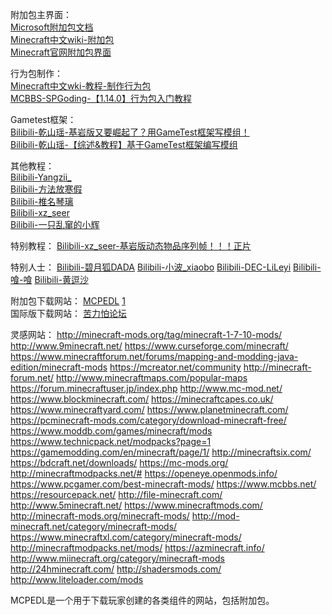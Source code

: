 附加包主界面：  
[Microsoft附加包文档](https://docs.microsoft.com/en-us/minecraft/creator/)  
[Minecraft中文wiki-附加包](https://minecraft.fandom.com/zh/wiki/%E9%99%84%E5%8A%A0%E5%8C%85)  
[Minecraft官网附加包界面](https://www.minecraft.net/zh-hans/addons)  

行为包制作：  
[Minecraft中文wki-教程-制作行为包](https://minecraft.fandom.com/zh/wiki/%E6%95%99%E7%A8%8B/%E5%88%B6%E4%BD%9C%E8%A1%8C%E4%B8%BA%E5%8C%85)  
[MCBBS-SPGoding-【1.14.0】行为包入门教程](https://www.mcbbs.net/thread-829760-1-1.html)  

Gametest框架：  
[Bilibili-乾山瑶-基岩版又要崛起了？用GameTest框架写模组！](https://www.bilibili.com/video/BV1864y1t7Rw)  
[Bilibili-乾山瑶-【综述&教程】基于GameTest框架编写模组](https://www.bilibili.com/read/cv11904231)  

其他教程：  
[Bilibili-Yangzii_](https://www.bilibili.com/video/BV1Lt411c7QC)  
[Bilibili-方法放寒假](https://www.bilibili.com/read/readlist/rl121791)  
[Bilibili-椎名琴璃](https://www.bilibili.com/video/BV1KW411p75D)  
[Bilibili-xz_seer](https://www.bilibili.com/video/BV1nw411o7sh)   
[Bilibili-一只乱窜的小辉](https://space.bilibili.com/441929890/article)  

特别教程：
[Bilibili-xz_seer-基岩版动态物品序列帧！！！正片](https://www.bilibili.com/video/BV1kX4y1V7hy)

特别人士：
[Bilibili-碧月狐DADA](https://space.bilibili.com/293767574/video)
[Bilibili-小波_xiaobo](https://space.bilibili.com/402641129)
[Bilibili-DEC-LiLeyi](https://space.bilibili.com/253673675)
[Bilibili-喰-喰](https://space.bilibili.com/16567020/video)
[Bilibili-黄逗沙](https://space.bilibili.com/487270210/video)

附加包下载网站：
[MCPEDL](https://mcpedl.com/)
[1](#1)  
国际版下载网站：
[苦力怕论坛](klpbbs.com)

灵感网站：
http://minecraft-mods.org/tag/minecraft-1-7-10-mods/
http://www.9minecraft.net/
https://www.curseforge.com/minecraft/
https://www.minecraftforum.net/forums/mapping-and-modding-java-edition/minecraft-mods
https://mcreator.net/community
http://minecraft-forum.net/
http://www.minecraftmaps.com/popular-maps
https://forum.minecraftuser.jp/index.php
http://www.mc-mod.net/
https://www.blockminecraft.com/
https://minecraftcapes.co.uk/
https://www.minecraftyard.com/
https://www.planetminecraft.com/
https://pcminecraft-mods.com/category/download-minecraft-free/
https://www.moddb.com/games/minecraft/mods
https://www.technicpack.net/modpacks?page=1
https://gamemodding.com/en/minecraft/page/1/
http://minecraftsix.com/
https://bdcraft.net/downloads/
https://mc-mods.org/
http://minecraftmodpacks.net/#
https://openeye.openmods.info/
https://www.pcgamer.com/best-minecraft-mods/
https://www.mcbbs.net/
https://resourcepack.net/
http://file-minecraft.com/
http://www.5minecraft.net/
https://www.minecraftmods.com/
http://minecraft-mods.org/minecraft-mods/
http://mod-minecraft.net/category/minecraft-mods/
https://www.minecraftxl.com/category/minecraft-mods/
http://minecraftmodpacks.net/mods/
https://azminecraft.info/
http://www.miinecraft.org/category/minecraft-mods
http://24hminecraft.com/
http://shadersmods.com/
http://www.liteloader.com/mods

<p id="1">MCPEDL是一个用于下载玩家创建的各类组件的网站，包括附加包。</p>
